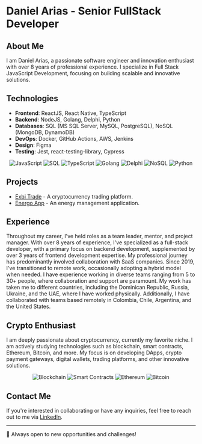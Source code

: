 # Daniel Arias - Senior FullStack Developer

## About Me
I am Daniel Arias, a passionate software engineer and innovation enthusiast with over 8 years of professional experience. I specialize in Full Stack JavaScript Development, focusing on building scalable and innovative solutions.

## Technologies
- **Frontend**: ReactJS, React Native, TypeScript
- **Backend**: NodeJS, Golang, Delphi, Python
- **Databases**: SQL (MS SQL Server, MySQL, PostgreSQL), NoSQL (MongoDB, DynamoDB)
- **DevOps**: Docker, GitHub Actions, AWS, Jenkins
- **Design**: Figma
- **Testing**: Jest, react-testing-library, Cypress

<p align="center">
  <img src="https://img.shields.io/badge/JavaScript-F7DF1E?style=for-the-badge&logo=javascript&logoColor=black" alt="JavaScript">
  <img src="https://img.shields.io/badge/SQL-4479A1?style=for-the-badge&logo=sql&logoColor=white" alt="SQL">
  <img src="https://img.shields.io/badge/TypeScript-3178C6?style=for-the-badge&logo=typescript&logoColor=white" alt="TypeScript">
  <img src="https://img.shields.io/badge/Golang-00ADD8?style=for-the-badge&logo=go&logoColor=white" alt="Golang">
  <img src="https://img.shields.io/badge/Delphi-EE1F35?style=for-the-badge&logo=delphi&logoColor=white" alt="Delphi">
  <img src="https://img.shields.io/badge/NoSQL-4DB33D?style=for-the-badge&logo=nosql&logoColor=white" alt="NoSQL">
  <img src="https://img.shields.io/badge/Python-3776AB?style=for-the-badge&logo=python&logoColor=white" alt="Python">
</p>

## Projects
- [Exbi Trade](https://exbi.trade/en) - A cryptocurrency trading platform.
- [Energo App](https://energo.app/) - An energy management application.

## Experience
Throughout my career, I've held roles as a team leader, mentor, and project manager. With over 8 years of experience, I've specialized as a full-stack developer, with a primary focus on backend development, supplemented by over 3 years of frontend development expertise. My professional journey has predominantly involved collaboration with SaaS companies. Since 2019, I've transitioned to remote work, occasionally adopting a hybrid model when needed.
I have experience working in diverse teams ranging from 5 to 30+ people, where collaboration and support are paramount.
My work has taken me to different countries, including the Dominican Republic, Russia, Ukraine, and the UAE, where I have worked physically. Additionally, I have collaborated with teams based remotely in Colombia, Chile, Argentina, and the United States.

## Crypto Enthusiast
I am deeply passionate about cryptocurrency, currently my favorite niche. I am actively studying technologies such as blockchain, smart contracts, Ethereum, Bitcoin, and more. My focus is on developing DApps, crypto payment gateways, digital wallets, trading platforms, and other innovative solutions.

<p align="center">
  <img src="https://img.shields.io/badge/Blockchain-121D33?style=for-the-badge&logo=blockchain.com&logoColor=white" alt="Blockchain">
  <img src="https://img.shields.io/badge/Smart%20Contracts-121D33?style=for-the-badge&logo=ethereum&logoColor=white" alt="Smart Contracts">
  <img src="https://img.shields.io/badge/Ethereum-3C3C3D?style=for-the-badge&logo=ethereum&logoColor=white" alt="Ethereum">
  <img src="https://img.shields.io/badge/Bitcoin-F7931A?style=for-the-badge&logo=bitcoin&logoColor=white" alt="Bitcoin">
</p>

## Contact Me
If you're interested in collaborating or have any inquiries, feel free to reach out to me via [LinkedIn](https://www.linkedin.com/in/daniel-arias-ab6b3a74/).

---

🚀 Always open to new opportunities and challenges!
